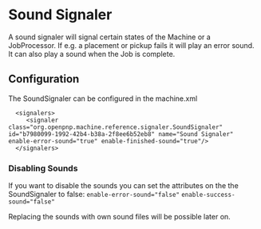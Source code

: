 # Sound Signaler
A sound signaler will signal certain states of the Machine or a JobProcessor. If e.g. a placement or pickup fails it will play an error sound. It can also play a sound when the Job is complete.

## Configuration
The SoundSignaler can be configured in the machine.xml

      <signalers>
         <signaler class="org.openpnp.machine.reference.signaler.SoundSignaler" id="b7980099-1992-42b4-b38a-2f8ee6b52eb8" name="Sound Signaler" enable-error-sound="true" enable-finished-sound="true"/>
      </signalers>

### Disabling Sounds
If you want to disable the sounds you can set the attributes on the the SoundSignaler to false:
`enable-error-sound="false"`
`enable-success-sound="false"`

Replacing the sounds with own sound files will be possible later on.